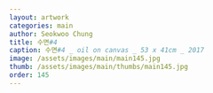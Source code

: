 ```yaml
---
layout: artwork
categories: main
author: Seokwoo Chung
title: 수면#4
caption: 수면#4 _ oil on canvas _ 53 x 41cm _ 2017
image: /assets/images/main/main145.jpg
thumb: /assets/images/main/thumbs/main145.jpg
order: 145
---
```


